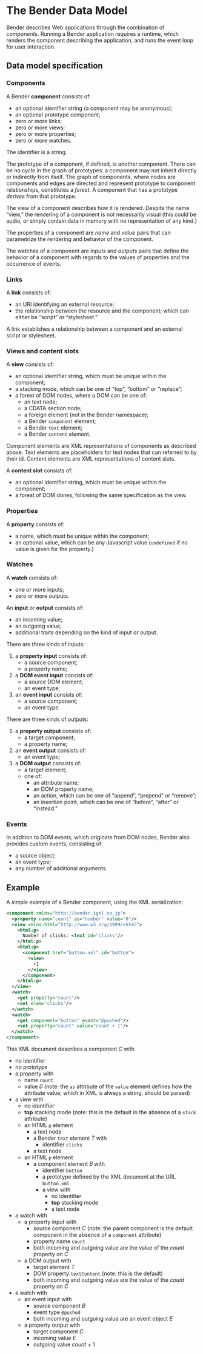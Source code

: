 # The Bender Data Model

Bender describes Web applications through the combination of _components_.
Running a Bender application requires a runtime, which renders the component
describing the application, and runs the event loop for user interaction.

## Data model specification

### Components

A Bender **component** consists of:

* an optional identifier string (a component may be anonymous);
* an optional prototype component;
* zero or more links;
* zero or more views;
* zero or more properties;
* zero or more watches.

The identifier is a string.

The prototype of a component, if defined, is another component.
There can be no cycle in the graph of prototypes: a component may not inherit
directly or indirectly from itself.
The graph of components, where nodes are components and edges are directed and
represent prototype to component relationships, constitutes a *forest*.
A component that has a prototype *derives* from that prototype.

The view of a component describes how it is rendered.
Despite the name “view,” the rendering of a component is not necessarily visual
(this could be audio, or simply contain data in memory with no representation of
any kind.)

The properties of a component are *name* and *value* pairs that can parametrize
the rendering and behavior of the component.

The watches of a component are *inputs* and *outputs* pairs that define the
behavior of a component with regards to the values of properties and the
occurrence of events.

### Links

A **link** consists of:

* an URI identifying an external resource;
* the relationship between the resource and the component; which can either be
  “script” or “stylesheet.”

A link establishes a relationship between a component and an external script
or stylesheet.

### Views and content slots

A **view** consists of:

* an optional identifier string, which must be unique within the component;
* a stacking mode, which can be one of “top”, “bottom” or “replace”;
* a forest of DOM nodes, where a DOM can be one of:
  * an text node;
  * a CDATA section node;
  * a foreign element (not in the Bender namespace);
  * a Bender `component` element;
  * a Bender `text` element;
  * a Bender `content` element.

Component elements are XML representations of components as described above.
Text elements are placeholders for text nodes that can referred to by their id.
Content elements are XML representations of content slots.

A **content slot** consists of:

* an optional identifier string, which must be unique within the component;
* a forest of DOM dones, following the same specification as the view.

### Properties

A **property** consists of:

* a name, which must be unique within the component;
* an optional value, which can be any Javascript value (`undefined` if no value
  is given for the property.)

### Watches

A **watch** consists of:

* one or more inputs;
* zero or more outputs.

An **input** or **output** consists of:

* an incoming value;
* an outgoing value;
* additional traits depending on the kind of input or output.

There are three kinds of inputs:

1. a **property input** consists of:
   * a source component;
   * a property name;
2. a **DOM event input** consists of:
   * a source DOM element;
   * an event type;
3. an **event input** consists of:
   * a source component;
   * an event type.

There are three kinds of outputs:

1. a **property output** consists of:
   * a target component;
   * a property name;
2. an **event output** consists of:
   * an event type;
3. a **DOM output** consists of:
   * a target element;
   * one of:
     * an attribute name;
     * an DOM property name;
     * an action, which can be one of “append”, “prepend” or “remove”;
     * an insertion point, which can be one of “before”, “after” or “instead.”

### Events

In addition to DOM events, which originate from DOM nodes, Bender also provides
custom events, consisting of:

* a source object;
* an event type;
* any number of additional arguments.

## Example

A simple example of a Bender component, using the XML serialization:

```xml
<component xmlns="http://bender.igel.co.jp">
  <property name="count" as="number" value="0"/>
  <view xmlns:html="http://www.w3.org/1999/xhtml">
    <html:p>
      Number of clicks: <text id="clicks"/>
    </html:p>
    <html:p>
      <component href="button.xml" id="button">
        <view>
          +1
        </view>
      </component>
    </html:p>
  </view>
  <watch>
    <get property="count"/>
    <set elem="clicks"/>
  </watch>
  <watch>
    <get component="button" event="@pushed"/>
    <set property="count" value="count + 1"/>
  </watch>
</component>
```

This XML document describes a component *C* with

* no identifier
* no prototype
* a property with
  * name `count`
  * value *0* (note: the `as` attribute of the `value` element defines how the
    attribute value, which in XML is always a string, should be parsed)
* a view with
  * no identifier
  * **top** stacking mode (note: this is the default in the absence of a
    `stack` attribute)
  * an HTML `p` element
    * a text node
    * a Bender `text` element *T* with
      * identifier `clicks`
    * a text node
  * an HTML `p` element
    * a component element *B* with
      * identifier `button`
      * a prototype defined by the XML document at the URL `button.xml`
      * a view with
        + no identifier
        + **top** stacking mode
        + a text node
* a watch with
  * a property input with
    * source component *C* (note: the parent component is the default
      component in the absence of a `component` attribute)
    * property name `count`
    * both incoming and outgoing value are the value of the *count* property on
      *C*
  * a DOM output with
    * target element *T*
    * DOM property `textContent` (note: this is the default)
    * both incoming and outgoing value are the value of the *count* property
      on *C*
* a watch with
  * an event input with
    * source component *B*
    * event type `@pushed`
    * both incoming and outgoing value are an event object *E*
  * a property output with
    * target component *C*
    * incoming value *E*
    * outgoing value *count* + 1
